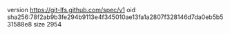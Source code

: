 version https://git-lfs.github.com/spec/v1
oid sha256:78f2ab9b3fe294b9113e4f345010ae13fa1a2807f328146d7da0eb5b531588e8
size 2954
